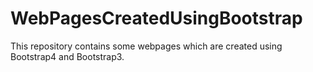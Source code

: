 # WebPagesCreatedUsingBootstrap
This repository contains some webpages which are created using Bootstrap4 and Bootstrap3.
